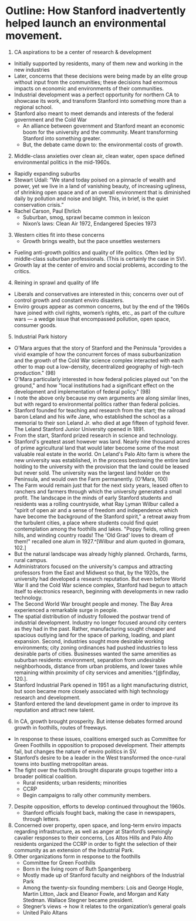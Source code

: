 # Outline: How Stanford inadvertently helped launch an environmental movement.

1. CA aspirations to be a center of research & development
  -	Initially supported by residents, many of them new and working in the new
  industries
  - Later, concerns that these decisions were being made by an elite
  group without input from the communities; these decisions had enormous impacts
  on economic and environments of their communities.
  -	Industrial development was a perfect opportunity for northern CA to showcase
  its work, and transform Stanford into something more than a regional school.
  -	Stanford also meant to meet demands and interests of the federal government
  and the Cold War
    -	An alliance between government and Stanford meant an economic boom for the
    university and the community. Meant transforming Stanford into something
    greater.
    -	But, the debate came down to: the environmental costs of growth.
2. Middle-class anxieties over clean air, clean water, open space defined
   environmental politics in the mid-1960s.
  -	Rapidly expanding suburbs
  -	Stewart Udall: “We stand today poised on a pinnacle of wealth and power, yet
  we live in a land of vanishing beauty, of increasing ugliness, of shrinking
  open space and of an overall environment that is diminished daily by pollution
  and noise and blight. This, in brief, is the quiet conservation crisis.”
  -	Rachel Carson, Paul Ehrlich
	-	Suburban, smog, sprawl became common in lexicon
	-	Nixon’s laws: Clean Air 1972, Endangered Species 1973
3. Western cities fit into these concerns
	-	Growth brings wealth, but the pace unsettles westerners
  -	Fueling anti-growth politics and quality of life politics. Often led by
  middle-class suburban professionals. (This is certainly the case in SV).
  -	Growth lay at the center of enviro and social problems, according to the
  critics.
4. Reining in sprawl and quality of life
  -	Liberals and conservatives are interested in this; concerns over out of
  control growth and constant enviro disasters.
  -	Enviro groups appear as common concerns, but by the end of the 1960s have
  joined with civil rights, women’s rights, etc., as part of the culture wars
  — a wedge issue that encompassed pollution, open space, consumer goods.
5. Industrial Park history
  - O'Mara argues that the story of Stanford and the Peninsula "provides a vivid
  example of how the concurrent forces of mass suburbanization and the growth of
  the Cold War science complex interacted with each other to map out
  a low-density, decentralized geography of high-tech production." (98)
  - O'Mara particularly interested in how federal policies played out "on the
  ground," and how "local institutions had a significant effect on the
  development and implementation of federal policy." (98)
  - I note the above only because my own arguments are along similar lines, but
  with regard to environmental politics rather than federal policies.
  - Stanford founded for teaching and research from the start; the railroad
  baron Leland and his wife Jane, who established the school as a memorial to
  their son Leland Jr. who died at age fifteen of typhoid fever. The Leland
  Stanford Junior University opened in 1891.
  - From the start, Stanford prized research in science and technology.
  - Stanford's greatest asset however was land. Nearly nine thousand acres of
  prime agricultural land that would later become some of the most valuable real
  estate in the world. On Leland's Palo Alto farm is where the new university
  was established, in the process bestowing the entire land holding to the
  university with the provision that the land could be leased but never sold.
  The university was the largest land holder on the Peninsula, and would own the
  Farm permanently. (O'Mara, 100)
  - The Farm would remain just that for the next sixty years, leased often to
  ranchers and farmers through which the university generated a small profit.
  The landscape in the minds of early Stanford students and residents was
  a rolling countryside, what Ray Lyman Wilbur called a "spirit of open air and
  a sense of freedom and independence which have become the background of the
  Stanford spirit," a retreat away from the turbulent cities, a place where
  students could find quiet contemplation among the foothills and lakes. "Poppy
  fields, rolling green hills, and winding country roads! The 'Old Grad' loves to
  dream of them!" recalled one alum in 1927.^[Wilbur and alum quoted in @omara, 102.]
  - But the natural landscape was already highly planned. Orchards, farms, rural
  campus.
  - Administrators focused on the university's campus and attracting professors
  from the East and Midwest so that, by the 1920s, the university had developed
  a research reputation. But even before World War II and the Cold War science
  complex, Stanford had begun to attach itself to electronics research,
  beginning with developments in new radio technology.
  - The Second World War brought people and money. The Bay Area experienced
  a remarkable surge in people.
  - The spatial distribution of industry followed the postwar trend of
  industrial development. Industry no longer focused around city centers as they
  had in the past. Rather, manufacturing sought cheaper and spacious outlying
  land for the space of parking, loading, and plant expansion. Second,
  industries sought more desirable working environments; city zoning ordinances
  had pushed industries to less desirable parts of cities. Businesses wanted the
  same amenities as suburban residents: environment, separation from undesirable
  neighborhoods, distance from urban problems, and lower taxes while remaining
  within proximity of city services and amenities.^[@findlay, 120.]. 
  - Stanford Industrial Park opened in 1951 as a light manufacturing district, but
  soon became more closely associated with high technology research and
  development.
  - Stanford entered the land development game in order to improve its
  reputation and attract new talent.
6. In CA, growth brought prosperity. But intense debates formed around growth in
   foothills, routes of freeways.
  - In response to these issues, coalitions emerged such as Committee for Green
  Foothills in opposition to proposed development. Their attempts fail, but
  changes the nature of enviro politics in SV.
  -	Stanford’s desire to be a leader in the West transformed the once-rural towns
  into bustling metropolitan areas.
  -	The fight over the foothills brought disparate groups together into a
  broader political coalition.
    -	Rural residents; urban residents; minorities
	  -	CCRP
	  -	Begin campaigns to rally other community members.
7. Despite opposition, efforts to develop continued throughout the 1960s.
	-	Stanford officials fought back, making the case in newspapers, through letters.
8. Concerned over property, open space, and long-term enviro impacts regarding
   infrastructure, as well as anger at Stanford’s seemingly cavalier responses
   to their concerns, Los Altos Hills and Palo Alto residents organized the CCRP
   in order to fight the selection of their community as an extension of the
   Industrial Park.
9. Other organizations form in response to the foothills
	-	Committee for Green Foothills
	  -	Born in the living room of Ruth Spangenberg
	  -	Mostly made up of Stanford faculty and neighbors of the Industrial Park
    -	Among the twenty-six founding members: Lois and George Hogle, Martin
    Litton, Jack and Eleanor Fowle, and Morgan and Katy Stedman. Wallace Stegner
    became president.
      -	Stegner’s views → how it relates to the organization’s
      general goals
	-	United Palo Altans

